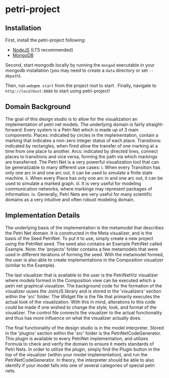 # petri-project

## Installation

First, install the petri-project following:
- [NodeJS](https://nodejs.org/en/) (LTS recommended)
- [MongoDB](https://www.mongodb.com/)

Second, start mongodb locally by running the `mongod` executable in your mongodb installation (you may need to create a `data` directory or set `--dbpath`).

Then, run `webgme start` from the project root to start . Finally, navigate to `http://localhost:8888` to start using petri-project!

## Domain Background

The goal of this design studio is to allow for the visualization an implementation of petri net models. The underlying domain is fairly straight-forward:
Every system is a Petri Net which is made up of 3 main components:
Places: indicated by circles in the implementation, contain a marking that indicates a non-zero integer status of each place.
Transitions: indicated by rectangles, when fired allow the transfer of one marking at a time from one place to another.
Arcs: indicated by directed lines, connect places to transitions and vice versa, forming the path via which markings are transferred.
The Petri Net is a very powerful visualization tool that can be generalizable to many different use cases:
	i. When every Transition has only one arc in and one arc out, it can be used to simulate a finite state machine.
	ii. When every Place has only one arc in and one arc out, it can be used to simulate a marked graph.
	iii. It is very useful for modeling communication networks, where markings may represent packages of information.
	iv. Generally, Petri Nets are very useful for many scientific domains as a very intuitive and often robust modeling domain.

## Implementation Details

The underlying basis of the implementation is the metamodel that describes the Petri Net domain. It is constructed in the Meta visualizer, and is the basis of
the Seed PetriNet. To put it to use, simply create a new project using the PetriNet seed. The seed also contains an Example PetriNet called Example.
Note: the 'projects' folder contains a few metamodels that were used in different iterations of forming the seed.
With the metamodel formed, the user is also able to create implementations in the Composition visualizer (similar to the Example).

The last visualizer that is available to the user is the PetriNetViz visualizer where models formed in the Composition view can be executed which a
petri net graphical visualizer. The background code for the formation of the visualizer uuses the JointJS library and is stored in the 'visualizers' section
within the 'src' folder. The Widget file is the file that primarily executes the actual look of the visualization. With this in mind, alterations to this
code could be made if one wished to change the style, look, and format of the visualizer. The control file connects the visualizer to the actual functionality
and thus has more influence on what the visualizer actually does.

The final functionality of the design studio is in the model interpreter. Stored in the 'plugins' section within the 'src' folder is the PetriNetCodeGenerator.
This plugin is available to every PetriNet implementation, and utilizes Formula to check and verify the domain to ensure it meets standards of Petri Nets.
In order to utilize the plugin, simply find the Plugin button in the top of the visualizer (within your model implementation), and run the PetriNetCodeGenerator.
In theory, the interpreter should be able to also identify if your model falls into one of several categories of special petri nets.
